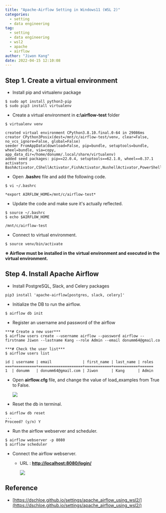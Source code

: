 ```yaml
---
title: "Apache-Airflow Setting in Windows11 (WSL 2)"
categories:
  - setting
  - data engineering
tag:
  - setting
  - data engineering
  - wsl2
  - apache
  - airflow
author: "Jiwon Kang"
date: 2022-04-15 12:10:08
---
```



## Step 1. Create a virtual environment

- Install pip and virtualenv package

```
$ sudo apt install python3-pip
$ sudo pip3 install virtualenv
```

- Create a virtual environment in **c:\airflow-test** folder

```
$ virtualenv venv

created virtual environment CPython3.8.10.final.0-64 in 29086ms
creator CPython3Posix(dest=/mnt/c/airflow-test/venv, clear=False, no_vcs_ignore=False, global=False)
seeder FromAppData(download=False, pip=bundle, setuptools=bundle, wheel=bundle, via=copy, app_data_dir=/home/donumm/.local/share/virtualenv)
added seed packages: pip==22.0.4, setuptools==62.1.0, wheel==0.37.1
activators BashActivator,CShellActivator,FishActivator,NushellActivator,PowerShellActivator,PythonActivator
```

- Open **.bashrc** file and add the following code.

```
$ vi ~/.bashrc

*export AIRFLOW_HOME=/mnt/c/airflow-test*
```

- Update the code and make sure it's actually reflected.

```
$ source ~/.bashrc
$ echo $AIRFLOW_HOME

/mnt/c/airflow-test
```

- Connect to virtual environment.

```
$ source venv/bin/activate
```

**※ Airflow must be installed in the virtual environment and executed in the virtual environment.**

## Step 4. Install Apache Airflow

- Install PostgreSQL, Slack, and Celery packages

```
pip3 install 'apache-airflow[postgres, slack, celery]'
```

- Initialize the DB to run the airflow.

```
$ airflow db init
```

- Register an username and password of the airflow

```
***# Create a new user***
$ airflow users create --username airflow --password airflow --firstname Jiwon --lastname Kang --role Admin --email donumm64@gmail.co
```

```
***# Check the user list***
$ airflow users list

id | username | email              | first_name | last_name | roles
===+==========+====================+============+===========+======
1  | donumm   | donumm64@gmail.com | Jiwon      | Kang      | Admin
```

- Open **airflow.cfg** file, and change the value of load_examples from True to False.
    
    ![](/images/Setting/apache_airflow/1.png)
 
- Reset the db in terminal.

```
$ airflow db reset
...
Proceed? (y/n) Y
```

- Run the airflow webserver and scheduler.

```
$ airflow webserver -p 8080
$ airflow scheduler
```

- Connect the airflow webserver.
    - URL : **[http://localhost:8080/login/](http://localhost:8080/login/)**
        
        ![](/images/Setting/apache_airflow/2.png)
        
    

## Reference

- [https://dschloe.github.io/settings/apache_airflow_using_wsl2/](https://dschloe.github.io/settings/apache_airflow_using_wsl2/)